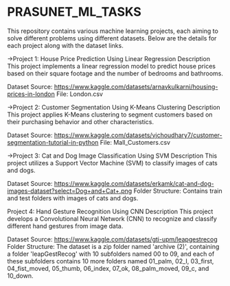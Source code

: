# PRASUNET_ML_TASKS

This repository contains various machine learning projects, each aiming to solve different problems using different datasets. 
Below are the details for each project along with the dataset links.

->Project 1: House Price Prediction Using Linear Regression
Description
This project implements a linear regression model to predict house prices based on their square footage and the number of bedrooms and bathrooms.

Dataset
Source: https://www.kaggle.com/datasets/arnavkulkarni/housing-prices-in-london
File: London.csv

->Project 2: Customer Segmentation Using K-Means Clustering
Description
This project applies K-Means clustering to segment customers based on their purchasing behavior and other characteristics.

Dataset
Source: https://www.kaggle.com/datasets/vjchoudhary7/customer-segmentation-tutorial-in-python
File: Mall_Customers.csv

->Project 3: Cat and Dog Image Classification Using SVM
Description
This project utilizes a Support Vector Machine (SVM) to classify images of cats and dogs.

Dataset
Source: https://www.kaggle.com/datasets/erkamk/cat-and-dog-images-dataset?select=Dog+and+Cat+.png
Folder Structure: Contains train and test folders with images of cats and dogs.

Project 4: Hand Gesture Recognition Using CNN
Description
This project develops a Convolutional Neural Network (CNN) to recognize and classify different hand gestures from image data.

Dataset
Source: https://www.kaggle.com/datasets/gti-upm/leapgestrecog
Folder Structure: The dataset is a zip folder named 'archive (2)', containing a folder 'leapGestRecog' with 10 subfolders named 00 to 09, and each 
of these subfolders contains 10 more folders named 01_palm, 02_I, 03_first, 04_fist_moved, 05_thumb, 06_index, 07_ok, 08_palm_moved, 09_c, and 10_down.
